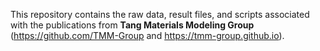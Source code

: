 This repository contains the raw data, result files, and scripts associated with the publications from 
**Tang Materials Modeling Group** (https://github.com/TMM-Group and https://tmm-group.github.io).

